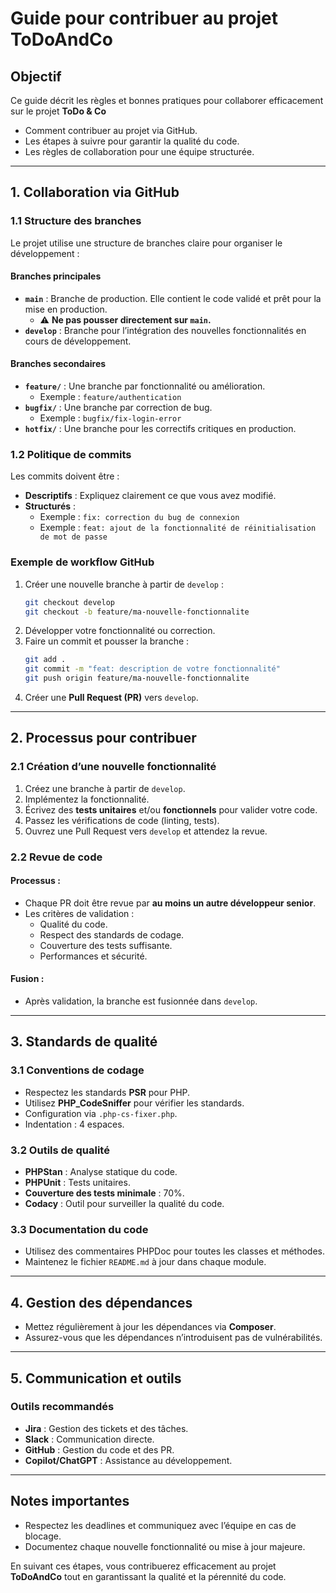 # Guide pour contribuer au projet ToDoAndCo

## Objectif
Ce guide décrit les règles et bonnes pratiques pour collaborer efficacement sur le projet **ToDo & Co**

- Comment contribuer au projet via GitHub.
- Les étapes à suivre pour garantir la qualité du code.
- Les règles de collaboration pour une équipe structurée.

---

## 1. Collaboration via GitHub

### 1.1 Structure des branches
Le projet utilise une structure de branches claire pour organiser le développement :

#### Branches principales
- **`main`** : Branche de production. Elle contient le code validé et prêt pour la mise en production.
  - ⚠️ **Ne pas pousser directement sur `main`.**
- **`develop`** : Branche pour l’intégration des nouvelles fonctionnalités en cours de développement.

#### Branches secondaires
- **`feature/`** : Une branche par fonctionnalité ou amélioration.
  - Exemple : `feature/authentication`
- **`bugfix/`** : Une branche par correction de bug.
  - Exemple : `bugfix/fix-login-error`
- **`hotfix/`** : Une branche pour les correctifs critiques en production.

### 1.2 Politique de commits
Les commits doivent être :

- **Descriptifs** : Expliquez clairement ce que vous avez modifié.
- **Structurés** :
  - Exemple : `fix: correction du bug de connexion`
  - Exemple : `feat: ajout de la fonctionnalité de réinitialisation de mot de passe`

### Exemple de workflow GitHub
1. Créer une nouvelle branche à partir de `develop` :
   ```bash
   git checkout develop
   git checkout -b feature/ma-nouvelle-fonctionnalite
   ```
2. Développer votre fonctionnalité ou correction.
3. Faire un commit et pousser la branche :
   ```bash
   git add .
   git commit -m "feat: description de votre fonctionnalité"
   git push origin feature/ma-nouvelle-fonctionnalite
   ```
4. Créer une **Pull Request (PR)** vers `develop`.

---

## 2. Processus pour contribuer

### 2.1 Création d’une nouvelle fonctionnalité
1. Créez une branche à partir de `develop`.
2. Implémentez la fonctionnalité.
3. Écrivez des **tests unitaires** et/ou **fonctionnels** pour valider votre code.
4. Passez les vérifications de code (linting, tests).
5. Ouvrez une Pull Request vers `develop` et attendez la revue.

### 2.2 Revue de code
#### Processus :
- Chaque PR doit être revue par **au moins un autre développeur senior**.
- Les critères de validation :
  - Qualité du code.
  - Respect des standards de codage.
  - Couverture des tests suffisante.
  - Performances et sécurité.

#### Fusion :
- Après validation, la branche est fusionnée dans `develop`.

---

## 3. Standards de qualité

### 3.1 Conventions de codage
- Respectez les standards **PSR** pour PHP.
- Utilisez **PHP_CodeSniffer** pour vérifier les standards.
- Configuration via `.php-cs-fixer.php`.
- Indentation : 4 espaces.

### 3.2 Outils de qualité
- **PHPStan** : Analyse statique du code.
- **PHPUnit** : Tests unitaires.
- **Couverture des tests minimale** : 70%.
- **Codacy** : Outil pour surveiller la qualité du code.

### 3.3 Documentation du code
- Utilisez des commentaires PHPDoc pour toutes les classes et méthodes.
- Maintenez le fichier `README.md` à jour dans chaque module.

---

## 4. Gestion des dépendances
- Mettez régulièrement à jour les dépendances via **Composer**.
- Assurez-vous que les dépendances n’introduisent pas de vulnérabilités.

---

## 5. Communication et outils

### Outils recommandés
- **Jira** : Gestion des tickets et des tâches.
- **Slack** : Communication directe.
- **GitHub** : Gestion du code et des PR.
- **Copilot/ChatGPT** : Assistance au développement.

---

## Notes importantes
- Respectez les deadlines et communiquez avec l’équipe en cas de blocage.
- Documentez chaque nouvelle fonctionnalité ou mise à jour majeure.

En suivant ces étapes, vous contribuerez efficacement au projet **ToDoAndCo** tout en garantissant la qualité et la pérennité du code.